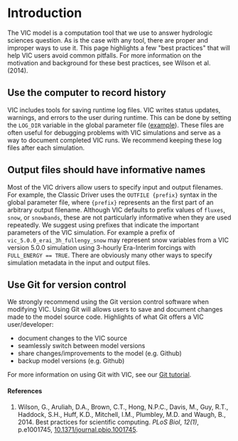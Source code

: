 # Introduction
The VIC model is a computation tool that we use to answer hydrologic sciences question. As is the case with any tool, there are proper and improper ways to use it. This page highlights a few "best practices" that will help VIC users avoid common pitfalls. For more information on the motivation and background for these best practices, see Wilson et al. (2014).

## Use the computer to record history
VIC includes tools for saving runtime log files. VIC writes status updates, warnings, and errors to the user during runtime. This can be done by setting the `LOG_DIR` variable in the global parameter file ([example](./Drivers/Classic/GlobalParam.md)). These files are often useful for debugging problems with VIC simulations and serve as a way to document completed VIC runs. We recommend keeping these log files after each simulation.

## Output files should have informative names
Most of the VIC drivers allow users to specify input and output filenames. For example, the Classic Driver uses the `OUTFILE {prefix}` syntax in the global parameter file, where `{prefix}` represents an the first part of an arbitrary output filename. Although VIC defaults to prefix values of `fluxes`, `snow`, or `snowbands`, these are not particularly informative when they are used repeatedly. We suggest using prefixes that indicate the important parameters of the VIC simulation. For example a prefix of `vic_5.0.0_erai_3h_fullengy_snow` may represent snow variables from a VIC version 5.0.0 simulation using 3-hourly Era-Interim forcings with `FULL_ENERGY == TRUE`. There are obviously many other ways to specify simulation metadata in the input and output files.

## Use Git for version control
We strongly recommend using the Git version control software when modifying VIC. Using Git will allows users to save and document changes made to the model source code. Highlights of what Git offers a VIC user/developer:

  - document changes to the VIC source
  - seamlessly switch between model versions
  - share changes/improvements to the model (e.g. Github)
  - backup model versions (e.g. Github)

For more information on using Git with VIC, see our [Git tutorial](../Development/working-with-git.md).

#### References

1. Wilson, G., Aruliah, D.A., Brown, C.T., Hong, N.P.C., Davis, M., Guy, R.T., Haddock, S.H., Huff, K.D., Mitchell, I.M., Plumbley, M.D. and Waugh, B., 2014. Best practices for scientific computing. _PLoS Biol_, *12(1)*, p.e1001745, [10.1371/journal.pbio.1001745](http://dx.doi.org/10.1371/journal.pbio.1001745).
